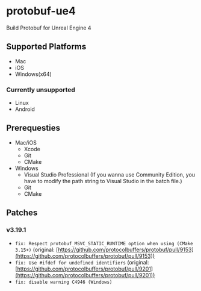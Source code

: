 # protobuf-ue4

Build Protobuf for Unreal Engine 4

## Supported Platforms

- Mac
- iOS
- Windows(x64)

### Currently unsupported

- Linux
- Android

## Prerequesties

- Mac/iOS
  - Xcode
  - Git
  - CMake
- Windows
  - Visual Studio Professional (If you wanna use Community Edition, you have to modify the path string to Visual Studio in the batch file.)
  - Git
  - CMake


## Patches

### v3.19.1

- `fix: Respect protobuf_MSVC_STATIC_RUNTIME option when using (CMake 3.15+)` (original: [https://github.com/protocolbuffers/protobuf/pull/9153](https://github.com/protocolbuffers/protobuf/pull/9153))
- `fix: Use #ifdef for undefined identifiers` (original: [https://github.com/protocolbuffers/protobuf/pull/9201](https://github.com/protocolbuffers/protobuf/pull/9201))
- `fix: disable warning C4946 (Windows)`

